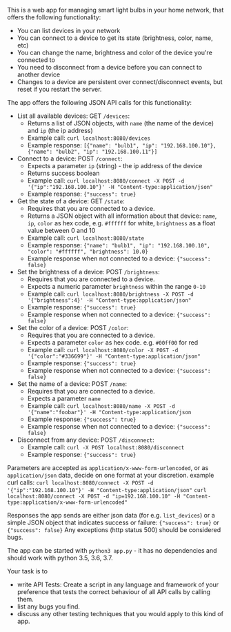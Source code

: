 
This is a web app for managing smart light bulbs in your home network, that offers the following functionality:
* You can list devices in your network
* You can connect to a device to get its state (brightness, color, name, etc)
* You can change the name, brightness and color of the device you're connected to
* You need to disconnect from a device before you can connect to another device
* Changes to a device are persistent over connect/disconnect events, but reset if you restart the server.

The app offers the following JSON API calls for this functionality:

* List all available devices: GET `/devices`:
    - Returns a list of JSON objects, with `name` (the name of the device) and `ip` (the ip address)
    - Example call: `curl localhost:8080/devices`
    - Example response: `[{"name": "bulb1", "ip": "192.168.100.10"}, {"name": "bulb2", "ip": "192.168.100.11"}]`
* Connect to a device: POST `/connect`:
    - Expects a parameter `ip` (string) - the ip address of the device
    - Returns success boolean
    - Example call: `curl localhost:8080/connect -X POST -d '{"ip":"192.168.100.10"}' -H "Content-type:application/json"`
    - Example response: `{"success": true}`
* Get the state of a device: GET `/state`:
    - Requires that you are connected to a device.
    - Returns a JSON object with all information about that device:
`name`, `ip`, `color` as hex code, e.g. `#ffffff` for white, `brightness` as a float value between 0 and 10
    - Example call: `curl localhost:8080/state`
    - Example response: `{"name": "bulb1", "ip": "192.168.100.10", "color": "#ffffff", "brightness": 10.0}`
    - Example response when not connected to a device: `{"success": false}`
* Set the brightness of a device: POST `/brightness`:
    - Requires that you are connected to a device.
    - Expects a numeric parameter `brightness` within the range `0-10`
    - Example call: `curl localhost:8080/brightness -X POST -d '{"brightness":4}' -H "Content-type:application/json"`
    - Example response: `{"success": true}`
    - Example response when not connected to a device: `{"success": false}`
* Set the color of a device: POST `/color`:
    - Requires that you are connected to a device.
    - Expects a parameter `color` as hex code. e.g. `#00ff00` for red
    - Example call: `curl localhost:8080/color -X POST -d '{"color":"#336699"}' -H "Content-type:application/json"`
    - Example response: `{"success": true}`
    - Example response when not connected to a device: `{"success": false}`
* Set the name of a device: POST `/name`:
    - Requires that you are connected to a device.
    - Expects a parameter `name`
    - Example call: `curl localhost:8080/name -X POST -d '{"name":"foobar"}' -H "Content-type:application/json`
    - Example response: `{"success": true}`
    - Example response when not connected to a device: `{"success": false}`
* Disconnect from any device: POST `/disconnect`:
    - Example call: `curl -X POST localhost:8080/disconnect`
    - Example response: `{"success": true}`

Parameters are accepted as `application/x-www-form-urlencoded`, or as `application/json` data, decide on one format at your discretion.
example curl calls:
`curl localhost:8080/connect -X POST -d '{"ip":"192.168.100.10"}' -H "Content-type:application/json"`
`curl localhost:8080/connect -X POST -d "ip=192.168.100.10" -H "Content-type:application/x-www-form-urlencoded"`

Responses the app sends are either json data (for e.g. `list_devices`) or a simple JSON object that indicates success or failure: `{"success": true}`  or ` {"success": false}`
Any exceptions (http status 500) should be considered bugs.

The app can be started with `python3 app.py` - it has no dependencies and should work with python 3.5, 3.6, 3.7.

Your task is to
* write API Tests: Create a script in any language and framework of your preference that tests the correct behaviour of all API calls by calling them.
* list any bugs you find.
* discuss any other testing techniques that you would apply to this kind of app.
